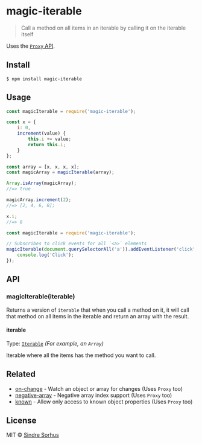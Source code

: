 # magic-iterable

> Call a method on all items in an iterable by calling it on the iterable itself

Uses the [`Proxy` API](https://developer.mozilla.org/en-US/docs/Web/JavaScript/Reference/Global_Objects/Proxy).


## Install

```
$ npm install magic-iterable
```


## Usage

```js
const magicIterable = require('magic-iterable');

const x = {
	i: 0,
	increment(value) {
		this.i += value;
		return this.i;
	}
};

const array = [x, x, x, x];
const magicArray = magicIterable(array);

Array.isArray(magicArray);
//=> true

magicArray.increment(2);
//=> [2, 4, 6, 8];

x.i;
//=> 8
```

```js
const magicIterable = require('magic-iterable');

// Subscribes to click events for all `<a>` elements
magicIterable(document.querySelectorAll('a')).addEventListener('click', () => {
	console.log('Click');
});
```


## API

### magicIterable(iterable)

Returns a version of `iterable` that when you call a method on it, it will call that method on all items in the iterable and return an array with the result.

#### iterable

Type: [`Iterable`](https://developer.mozilla.org/en-US/docs/Web/JavaScript/Reference/Iteration_protocols#The_iterable_protocol) *(For example, an `Array`)*

Iterable where all the items has the method you want to call.


## Related

- [on-change](https://github.com/sindresorhus/on-change) - Watch an object or array for changes (Uses `Proxy` too)
- [negative-array](https://github.com/sindresorhus/negative-array) - Negative array index support (Uses `Proxy` too)
- [known](https://github.com/sindresorhus/known) - Allow only access to known object properties (Uses `Proxy` too)


## License

MIT © [Sindre Sorhus](https://sindresorhus.com)
